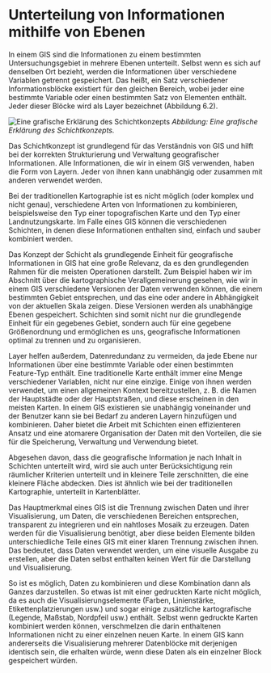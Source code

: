 # Unterteilung von Informationen mithilfe von Ebenen

In einem GIS sind die Informationen zu einem bestimmten Untersuchungsgebiet in mehrere Ebenen unterteilt. Selbst wenn es sich auf denselben Ort bezieht, werden die Informationen über verschiedene Variablen getrennt gespeichert. Das heißt, ein Satz verschiedener Informationsblöcke existiert für den gleichen Bereich, wobei jeder eine bestimmte Variable oder einen bestimmten Satz von Elementen enthält. Jeder dieser Blöcke wird als Layer bezeichnet (Abbildung 6.2).

![Eine grafische Erklärung des Schichtkonzepts](../media/img/Concept_layer.png)
*Abbildung: Eine grafische Erklärung des Schichtkonzepts.*

Das Schichtkonzept ist grundlegend für das Verständnis von GIS und hilft bei der korrekten Strukturierung und Verwaltung geografischer Informationen. Alle Informationen, die wir in einem GIS verwenden, haben die Form von Layern. Jeder von ihnen kann unabhängig oder zusammen mit anderen verwendet werden.

Bei der traditionellen Kartographie ist es nicht möglich (oder komplex und nicht genau), verschiedene Arten von Informationen zu kombinieren, beispielsweise den Typ einer topografischen Karte und den Typ einer Landnutzungskarte. Im Falle eines GIS können die verschiedenen Schichten, in denen diese Informationen enthalten sind, einfach und sauber kombiniert werden.

Das Konzept der Schicht als grundlegende Einheit für geografische Informationen in GIS hat eine große Relevanz, da es den grundlegenden Rahmen für die meisten Operationen darstellt. Zum Beispiel haben wir im Abschnitt über die kartographische Verallgemeinerung gesehen, wie wir in einem GIS verschiedene Versionen der Daten verwenden können, die einem bestimmten Gebiet entsprechen, und das eine oder andere in Abhängigkeit von der aktuellen Skala zeigen. Diese Versionen werden als unabhängige Ebenen gespeichert. Schichten sind somit nicht nur die grundlegende Einheit für ein gegebenes Gebiet, sondern auch für eine gegebene Größenordnung und ermöglichen es uns, geografische Informationen optimal zu trennen und zu organisieren.

Layer helfen außerdem, Datenredundanz zu vermeiden, da jede Ebene nur Informationen über eine bestimmte Variable oder einen bestimmten Feature-Typ enthält. Eine traditionelle Karte enthält immer eine Menge verschiedener Variablen, nicht nur eine einzige. Einige von ihnen werden verwendet, um einen allgemeinen Kontext bereitzustellen, z. B. die Namen der Hauptstädte oder der Hauptstraßen, und diese erscheinen in den meisten Karten. In einem GIS existieren sie unabhängig voneinander und der Benutzer kann sie bei Bedarf zu anderen Layern hinzufügen und kombinieren. Daher bietet die Arbeit mit Schichten einen effizienteren Ansatz und eine atomarere Organisation der Daten mit den Vorteilen, die sie für die Speicherung, Verwaltung und Verwendung bietet.

Abgesehen davon, dass die geografische Information je nach Inhalt in Schichten unterteilt wird, wird sie auch unter Berücksichtigung rein räumlicher Kriterien unterteilt und in kleinere Teile zerschnitten, die eine kleinere Fläche abdecken. Dies ist ähnlich wie bei der traditionellen Kartographie, unterteilt in Kartenblätter.

Das Hauptmerkmal eines GIS ist die Trennung zwischen Daten und ihrer Visualisierung, um Daten, die verschiedenen Bereichen entsprechen, transparent zu integrieren und ein nahtloses Mosaik zu erzeugen. Daten werden für die Visualisierung benötigt, aber diese beiden Elemente bilden unterschiedliche Teile eines GIS mit einer klaren Trennung zwischen ihnen. Das bedeutet, dass Daten verwendet werden, um eine visuelle Ausgabe zu erstellen, aber die Daten selbst enthalten keinen Wert für die Darstellung und Visualisierung.

So ist es möglich, Daten zu kombinieren und diese Kombination dann als Ganzes darzustellen. So etwas ist mit einer gedruckten Karte nicht möglich, da es auch die Visualisierungselemente (Farben, Linienstärke, Etikettenplatzierungen usw.) und sogar einige zusätzliche kartografische (Legende, Maßstab, Nordpfeil usw.) enthält. Selbst wenn gedruckte Karten kombiniert werden können, verschmelzen die darin enthaltenen Informationen nicht zu einer einzelnen neuen Karte. In einem GIS kann andererseits die Visualisierung mehrerer Datenblöcke mit derjenigen identisch sein, die erhalten würde, wenn diese Daten als ein einzelner Block gespeichert würden.
